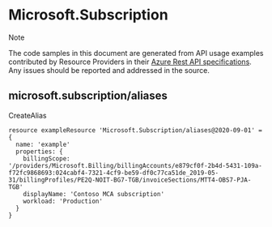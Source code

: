 # Microsoft.Subscription
  
> [!NOTE]
> The code samples in this document are generated from API usage examples contributed by Resource Providers in their [Azure Rest API specifications](https://github.com/Azure/azure-rest-api-specs). Any issues should be reported and addressed in the source.


## microsoft.subscription/aliases

CreateAlias
```bicep
resource exampleResource 'Microsoft.Subscription/aliases@2020-09-01' = {
  name: 'example'
  properties: {
    billingScope: '/providers/Microsoft.Billing/billingAccounts/e879cf0f-2b4d-5431-109a-f72fc9868693:024cabf4-7321-4cf9-be59-df0c77ca51de_2019-05-31/billingProfiles/PE2Q-NOIT-BG7-TGB/invoiceSections/MTT4-OBS7-PJA-TGB'
    displayName: 'Contoso MCA subscription'
    workload: 'Production'
  }
}
```
